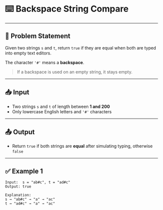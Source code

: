# ⌨️ Backspace String Compare

---

## 🧩 Problem Statement

Given two strings `s` and `t`, return `true` if they are equal when both are typed into empty text editors.

The character `'#'` means a **backspace**.  
> If a backspace is used on an empty string, it stays empty.

---

## 📥 Input

- Two strings `s` and `t` of length between **1 and 200**
- Only lowercase English letters and `'#'` characters

---

## 📤 Output

- Return `true` if both strings are **equal** after simulating typing, otherwise `false`

---

## ✅ Example 1

```text
Input:  s = "ab#c", t = "ad#c"
Output: true

Explanation:
s → "ab#c" → "a" → "ac"  
t → "ad#c" → "a" → "ac"
